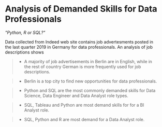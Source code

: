 # Analysis of Demanded Skills for Data Professionals

_"Python, R or SQL?"_

Data collected from Indeed web site contains job advertesments posted in the last quarter 2019 in Germany for data professionals.
An analysis of job descriptions shows

> * A majority of job advertisements in Berlin are in English, while in the rest of country German is more frequently used for job descriptions.

> * Berlin is a top city to find new opportunities for data professionals.

> * Python and SQL are the most commonly demanded skills for Data Science, Data Engineer and Data Analyst role types.

> * SQL, Tableau and Python are most demand skills for for a BI Analyst role.

> * SQL, Python and R are most demand for a Data Analyst role.
